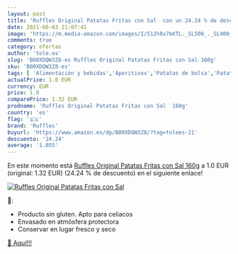 ```yaml
---
layout: post
title: 'Ruffles Original Patatas Fritas con Sal  con un 24.24 % de descuento'
date: 2021-06-03 21:07:41
image: 'https://m.media-amazon.com/images/I/512h8x7mXTL._SL500_._SL400_.jpg'
comments: true
category: ofertas
author: 'tole.es'
slug: 'B00XDQW3Z8-es Ruffles Original Patatas Fritas con Sal 160g'
sku: 'B00XDQW3Z8-es'
tags: [ 'Alimentación y bebidas','Aperitivos','Patatas de bolsa','Patatas de bolsa y tortitas de verduras','fritas','patatas','ruffles', ]
actualPrice: 1.0 EUR
currency: EUR
price: 1.0
comparePrice: 1.32 EUR
prodname: 'Ruffles Original Patatas Fritas con Sal  160g'
country: 'es'
flag: '🇪🇸'
brand: 'Ruffles'
buyurl: 'https://www.amazon.es/dp/B00XDQW3Z8/?tag=tolees-21'
descuento: '24.24'
average: '1.055'
---
```


En este momento está [Ruffles Original Patatas Fritas con Sal  160g](https://www.amazon.es/dp/B00XDQW3Z8/?tag=tolees-21) a 1.0 EUR (original: 1.32 EUR) (24.24 %  de descuento) en el siguiente enlace!

[![Ruffles Original Patatas Fritas con Sal ](https://m.media-amazon.com/images/I/512h8x7mXTL._SL500_._SL400_.jpg)](https://www.amazon.es/dp/B00XDQW3Z8/?tag=tolees-21)

🔎:

- Producto sin gluten. Apto para celiacos
- Envasado en atmósfera protectora
- Conservar en lugar fresco y seco

[🛒 Aquí!!!](https://www.amazon.es/dp/B00XDQW3Z8/?tag=tolees-21)
